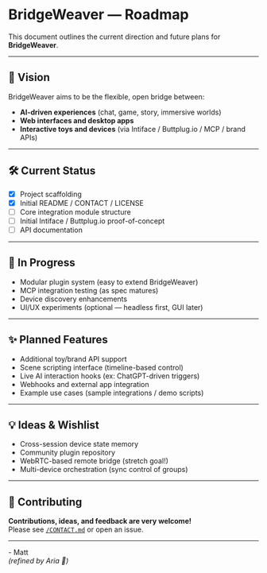 # BridgeWeaver — Roadmap

This document outlines the current direction and future plans for **BridgeWeaver**.

---

## 🎯 Vision

BridgeWeaver aims to be the flexible, open bridge between:

- **AI-driven experiences** (chat, game, story, immersive worlds)
- **Web interfaces and desktop apps**
- **Interactive toys and devices** (via Intiface / Buttplug.io / MCP / brand APIs)

---

## 🛠️ Current Status

- [x] Project scaffolding
- [x] Initial README / CONTACT / LICENSE
- [ ] Core integration module structure
- [ ] Initial Intiface / Buttplug.io proof-of-concept
- [ ] API documentation

---

## 🚧 In Progress

- Modular plugin system (easy to extend BridgeWeaver)
- MCP integration testing (as spec matures)
- Device discovery enhancements
- UI/UX experiments (optional — headless first, GUI later)

---

## ✨ Planned Features

- Additional toy/brand API support
- Scene scripting interface (timeline-based control)
- Live AI interaction hooks (ex: ChatGPT-driven triggers)
- Webhooks and external app integration
- Example use cases (sample integrations / demo scripts)

---

## 💡 Ideas & Wishlist

- Cross-session device state memory
- Community plugin repository
- WebRTC-based remote bridge (stretch goal!)
- Multi-device orchestration (sync control of groups)

---

## 🤝 Contributing

**Contributions, ideas, and feedback are very welcome!**  
Please see [`/CONTACT.md`](./CONTACT.md) or open an issue.

---

\- Matt  
*(refined by Aria 👋)*
